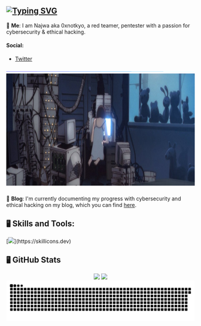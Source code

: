 <!-- Profile -->

## [![Typing SVG](https://readme-typing-svg.herokuapp.com?font=Fira+Code&duration=2000&pause=1000&color=4BB388&width=435&lines=hey%2C+it's+0xnotkyo!;cybersecurity+%26+ethic+hacking;currently%3A+documenting+my+progress;currently%3A+learning+new+skills;currently%3A+solving+CTFs+challenges;currently%3A+making+my+scripts)](https://git.io/typing-svg)

 <!-- About Me -->

💬 **Me**: I am Najwa aka 0xnotkyo, a red teamer, pentester with a passion for cybersecurity & ethical hacking.

#### Social:
- [Twitter](https://x.com/0xnotkyo)

 <!--horizontal divider(gradiant)-->
<img src="./img/divider.gif">
</div>
 
 <!-- Gif -->

 <div align="center">
    <img height="300" src="./img/cybersec.jpg"/>
</div>

###

 <!-- Blog -->
 
📝 **Blog**: I'm currently documenting my progress with cybersecurity and ethical hacking on my blog, which you can find [here](https://0xnotkyo.gitbook.io/notes/).

 <!-- Skills and Tools -->

 ## `🖥️` Skills and Tools:

[![](https://skillicons.dev/icons?i=linux,obsidian,powershell,py,neovim,bash,kali,vscode,windows,github,docker,go,)](https://skillicons.dev)

 <!-- Github Stats-->
 
## `🖥️` GitHub Stats

<div align="center">

  <img src="https://github-readme-stats.vercel.app/api?username=0xnotkyo&theme=tokyonight&show_icons=true&hide_border=true&count_private=false" height="160em"/>
  <img src="https://github-readme-stats.vercel.app/api/top-langs/?username=0xnotkyo&theme=tokyonight&show_icons=true&hide_border=true&layout=compact" height="160em"/>

</div>

<!-- Snake animation -->

<img src="./img/snake.svg" alt="Snake animation"/>
